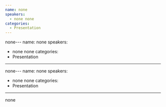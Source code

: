 ```yaml
--- 
name: none
speakers: 
  - none none
categories:
  - Presentation
---
```


none--- 
name: none
speakers: 
  - none none
categories:
  - Presentation
---

none--- 
name: none
speakers: 
  - none none
categories:
  - Presentation
---

none